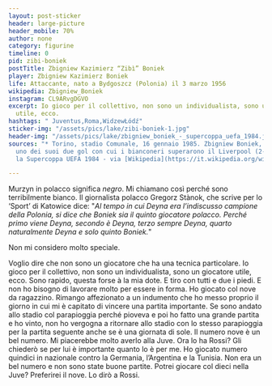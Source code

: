 ```yaml
---
layout: post-sticker
header: large-picture
header_mobile: 70%
author: none
category: figurine
timeline: 0
pid: zibi-boniek
postTitle: Zbigniew Kazimierz “Zibì” Boniek
player: Zbigniew Kazimierz Boniek
life: Attaccante, nato a Bydgoszcz (Polonia) il 3 marzo 1956
wikipedia: Zbigniew_Boniek
instagram: CL9ARvgDGVO
excerpt: Io gioco per il collettivo, non sono un individualista, sono un giocatore
  utile, ecco.
hashtags: " Juventus,Roma,WidzewŁódź"
sticker-img: "/assets/pics/lake/zibi-boniek-1.jpg"
header-img: "/assets/pics/lake/zbigniew_boniek_-_supercoppa_uefa_1984.jpg"
sources: "* Torino, stadio Comunale, 16 gennaio 1985. Zbigniew Boniek, esulta dopo
  uno dei suoi due gol con cui i bianconeri superarono il Liverpool (2-0) e si aggiudicarono
  la Supercoppa UEFA 1984 - via [Wikipedia](https://it.wikipedia.org/wiki/File:Zbigniew_Boniek_-_Supercoppa_UEFA_1984.jpg)"

---
```

Murzyn in polacco significa _negro_. Mi chiamano così perché sono terribilmente bianco. Il giornalista polacco Gregorz Stànok, che scrive per lo ‘Sport’ di Katowice dice: "_Al tempo in cui Deyna era l’indiscusso campione della Polonia, si dice che Boniek sia il quinto giocatore polacco. Perché primo viene Deyna, secondo è Deyna, terzo sempre Deyna, quarto naturalmente Deyna e solo quinto Boniek._"  
  
Non mi considero molto speciale.

Voglio dire che non sono un giocatore che ha una tecnica particolare. Io gioco per il collettivo, non sono un individualista, sono un giocatore utile, ecco. Sono rapido, questa forse à la mia dote. E tiro con tutti e due i piedi. E non ho bisogno di lavorare molto per essere in forma. Ho giocato col nove da ragazzino. Rimango affezionato a un indumento che ho messo proprio il giorno in cui mi è capitato di vincere una partita importante. Se sono andato allo stadio col parapioggia perché pioveva e poi ho fatto una grande partita e ho vinto, non ho vergogna a ritornare allo stadio con lo stesso parapioggia per la partita seguente anche se è una giornata di sole. Il numero nove è un bel numero. Mi piacerebbe molto averlo alla Juve. Ora lo ha Rossi? Gli chiederò se per lui è importante quanto lo è per me. Ho giocato numero quindici in nazionale contro la Germania, l’Argentina e la Tunisia. Non era un bel numero e non sono state buone partite. Potrei giocare col dieci nella Juve? Preferirei il nove. Lo dirò a Rossi.